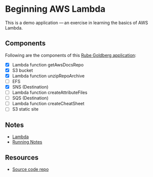 # Beginning AWS Lambda

This is a demo application — an exercise in learning the basics of AWS Lambda.

## Components

Following are the components of this [Rube Goldberg application](https://en.wikipedia.org/wiki/Rube_Goldberg_machine):

- [x] Lambda function getAwsDocsRepo
- [x] S3 bucket
- [x] Lambda function unzipRepoArchive
- [ ] EFS
- [x] SNS (Destination)
- [ ] Lambda function createAttributeFiles
- [ ] SQS (Destination)
- [ ] Lambda function createCheatSheet
- [ ] S3 static site

## Notes

- [Lambda](notes/lambda-notes.md)
- [Running Notes](notes/running-notes.md)

## Resources

- [Source code repo](https://github.com/srikanthmanda/aws-cloudformation-attributes)
